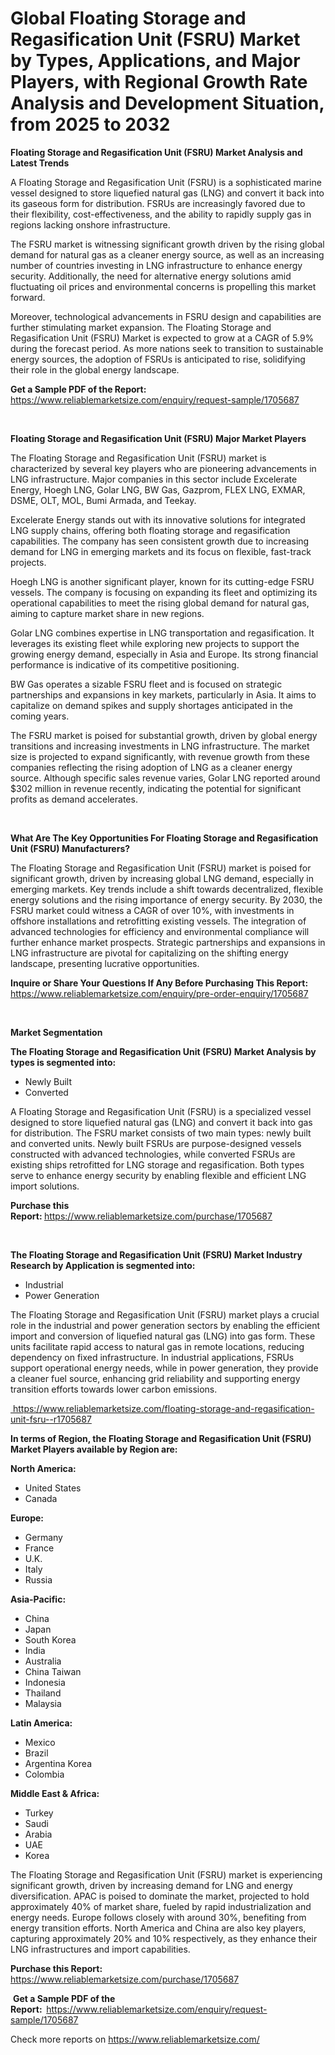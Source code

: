 <p><h1>Global Floating Storage and Regasification Unit (FSRU) Market by Types, Applications, and Major Players, with Regional Growth Rate Analysis and Development Situation, from 2025 to 2032</h1></p><p><strong>Floating Storage and Regasification Unit (FSRU) Market Analysis and Latest Trends</strong></p>
<p><p>A Floating Storage and Regasification Unit (FSRU) is a sophisticated marine vessel designed to store liquefied natural gas (LNG) and convert it back into its gaseous form for distribution. FSRUs are increasingly favored due to their flexibility, cost-effectiveness, and the ability to rapidly supply gas in regions lacking onshore infrastructure. </p><p>The FSRU market is witnessing significant growth driven by the rising global demand for natural gas as a cleaner energy source, as well as an increasing number of countries investing in LNG infrastructure to enhance energy security. Additionally, the need for alternative energy solutions amid fluctuating oil prices and environmental concerns is propelling this market forward. </p><p>Moreover, technological advancements in FSRU design and capabilities are further stimulating market expansion. The Floating Storage and Regasification Unit (FSRU) Market is expected to grow at a CAGR of 5.9% during the forecast period. As more nations seek to transition to sustainable energy sources, the adoption of FSRUs is anticipated to rise, solidifying their role in the global energy landscape.</p></p>
<p><strong>Get a Sample PDF of the Report:&nbsp;</strong> <a href="https://www.reliablemarketsize.com/enquiry/request-sample/1705687?utm_campaign=1103&utm_medium=2&utm_source=Github&utm_content=ia&utm_term=10012025&utm_id=floating-storage-and-regasification-unit-fsru">https://www.reliablemarketsize.com/enquiry/request-sample/1705687</a></p>
<p>&nbsp;</p>
<p><strong>Floating Storage and Regasification Unit (FSRU) Major Market Players</strong></p>
<p><p>The Floating Storage and Regasification Unit (FSRU) market is characterized by several key players who are pioneering advancements in LNG infrastructure. Major companies in this sector include Excelerate Energy, Hoegh LNG, Golar LNG, BW Gas, Gazprom, FLEX LNG, EXMAR, DSME, OLT, MOL, Bumi Armada, and Teekay.</p><p>Excelerate Energy stands out with its innovative solutions for integrated LNG supply chains, offering both floating storage and regasification capabilities. The company has seen consistent growth due to increasing demand for LNG in emerging markets and its focus on flexible, fast-track projects.</p><p>Hoegh LNG is another significant player, known for its cutting-edge FSRU vessels. The company is focusing on expanding its fleet and optimizing its operational capabilities to meet the rising global demand for natural gas, aiming to capture market share in new regions.</p><p>Golar LNG combines expertise in LNG transportation and regasification. It leverages its existing fleet while exploring new projects to support the growing energy demand, especially in Asia and Europe. Its strong financial performance is indicative of its competitive positioning.</p><p>BW Gas operates a sizable FSRU fleet and is focused on strategic partnerships and expansions in key markets, particularly in Asia. It aims to capitalize on demand spikes and supply shortages anticipated in the coming years.</p><p>The FSRU market is poised for substantial growth, driven by global energy transitions and increasing investments in LNG infrastructure. The market size is projected to expand significantly, with revenue growth from these companies reflecting the rising adoption of LNG as a cleaner energy source. Although specific sales revenue varies, Golar LNG reported around $302 million in revenue recently, indicating the potential for significant profits as demand accelerates.</p></p>
<p>&nbsp;</p>
<p><strong>What Are The Key Opportunities For Floating Storage and Regasification Unit (FSRU) Manufacturers?</strong></p>
<p><p>The Floating Storage and Regasification Unit (FSRU) market is poised for significant growth, driven by increasing global LNG demand, especially in emerging markets. Key trends include a shift towards decentralized, flexible energy solutions and the rising importance of energy security. By 2030, the FSRU market could witness a CAGR of over 10%, with investments in offshore installations and retrofitting existing vessels. The integration of advanced technologies for efficiency and environmental compliance will further enhance market prospects. Strategic partnerships and expansions in LNG infrastructure are pivotal for capitalizing on the shifting energy landscape, presenting lucrative opportunities.</p></p>
<p><strong>Inquire or Share Your Questions If Any Before Purchasing This Report:</strong> <a href="https://www.reliablemarketsize.com/enquiry/pre-order-enquiry/1705687?utm_campaign=1103&utm_medium=2&utm_source=Github&utm_content=ia&utm_term=10012025&utm_id=floating-storage-and-regasification-unit-fsru">https://www.reliablemarketsize.com/enquiry/pre-order-enquiry/1705687</a></p>
<p>&nbsp;</p>
<p><strong>Market Segmentation</strong></p>
<p><strong>The Floating Storage and Regasification Unit (FSRU) Market Analysis by types is segmented into:</strong></p>
<p><ul><li>Newly Built</li><li>Converted</li></ul></p>
<p><p>A Floating Storage and Regasification Unit (FSRU) is a specialized vessel designed to store liquefied natural gas (LNG) and convert it back into gas for distribution. The FSRU market consists of two main types: newly built and converted units. Newly built FSRUs are purpose-designed vessels constructed with advanced technologies, while converted FSRUs are existing ships retrofitted for LNG storage and regasification. Both types serve to enhance energy security by enabling flexible and efficient LNG import solutions.</p></p>
<p><strong>Purchase this Report:&nbsp;</strong><a href="https://www.reliablemarketsize.com/purchase/1705687?utm_campaign=1103&utm_medium=2&utm_source=Github&utm_content=ia&utm_term=10012025&utm_id=floating-storage-and-regasification-unit-fsru">https://www.reliablemarketsize.com/purchase/1705687</a></p>
<p>&nbsp;</p>
<p><strong>The Floating Storage and Regasification Unit (FSRU) Market Industry Research by Application is segmented into:</strong></p>
<p><ul><li>Industrial</li><li>Power Generation</li></ul></p>
<p><p>The Floating Storage and Regasification Unit (FSRU) market plays a crucial role in the industrial and power generation sectors by enabling the efficient import and conversion of liquefied natural gas (LNG) into gas form. These units facilitate rapid access to natural gas in remote locations, reducing dependency on fixed infrastructure. In industrial applications, FSRUs support operational energy needs, while in power generation, they provide a cleaner fuel source, enhancing grid reliability and supporting energy transition efforts towards lower carbon emissions.</p></p>
<p><a href="https://www.reliablemarketsize.com/floating-storage-and-regasification-unit-fsru--r1705687?utm_campaign=1103&utm_medium=2&utm_source=Github&utm_content=ia&utm_term=10012025&utm_id=floating-storage-and-regasification-unit-fsru">&nbsp;https://www.reliablemarketsize.com/floating-storage-and-regasification-unit-fsru--r1705687</a></p>
<p><strong>In terms of Region, the Floating Storage and Regasification Unit (FSRU) Market Players available by Region are:</strong></p>
<p>
    <p> <strong> North America: </strong>
        <ul>
            <li>United States</li>
            <li>Canada</li>
        </ul>
        </p> 
    <p> <strong> Europe: </strong>
        <ul>
            <li>Germany</li>
            <li>France</li>
            <li>U.K.</li>
            <li>Italy</li>
            <li>Russia</li>
        </ul>
        </p> 
    <p> <strong> Asia-Pacific: </strong>
        <ul>
            <li>China</li>
            <li>Japan</li>
            <li>South Korea</li>
            <li>India</li>
            <li>Australia</li>
            <li>China Taiwan</li>
            <li>Indonesia</li>
            <li>Thailand</li>
            <li>Malaysia</li>
        </ul>
        </p> 
    <p> <strong> Latin America: </strong>
        <ul>
            <li>Mexico</li>
            <li>Brazil</li>
            <li>Argentina Korea</li>
            <li>Colombia</li>
        </ul>
        </p> 
    <p> <strong> Middle East & Africa: </strong>
        <ul>
            <li>Turkey</li>
            <li>Saudi</li>
            <li>Arabia</li>
            <li>UAE</li>
            <li>Korea</li>
        </ul>
    </p>
    </p>
<p><p>The Floating Storage and Regasification Unit (FSRU) market is experiencing significant growth, driven by increasing demand for LNG and energy diversification. APAC is poised to dominate the market, projected to hold approximately 40% of market share, fueled by rapid industrialization and energy needs. Europe follows closely with around 30%, benefiting from energy transition efforts. North America and China are also key players, capturing approximately 20% and 10% respectively, as they enhance their LNG infrastructures and import capabilities.</p></p>
<p><strong>Purchase this Report: </strong><a href="https://www.reliablemarketsize.com/purchase/1705687?utm_campaign=1103&utm_medium=2&utm_source=Github&utm_content=ia&utm_term=10012025&utm_id=floating-storage-and-regasification-unit-fsru">https://www.reliablemarketsize.com/purchase/1705687</a></p>
<p>&nbsp;<strong>Get a Sample PDF of the Report:&nbsp;&nbsp;</strong><a href="https://www.reliablemarketsize.com/enquiry/request-sample/1705687?utm_campaign=1103&utm_medium=2&utm_source=Github&utm_content=ia&utm_term=10012025&utm_id=floating-storage-and-regasification-unit-fsru">https://www.reliablemarketsize.com/enquiry/request-sample/1705687</a></p>
<p><strong></strong></p>
<p>Check more reports on <a href="https://www.reliablemarketsize.com/?utm_campaign=1103&utm_medium=2&utm_source=Github&utm_content=ia&utm_term=10012025&utm_id=floating-storage-and-regasification-unit-fsru">https://www.reliablemarketsize.com/</a></p>